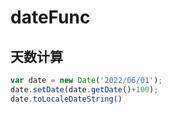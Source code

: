 # dateFunc

## 天数计算

```jsx
var date = new Date('2022/06/01');
date.setDate(date.getDate()+100);
date.toLocaleDateString()
```